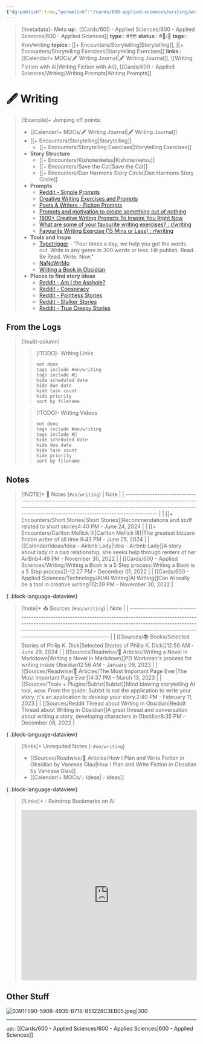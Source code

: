 ```yaml
---
{"dg-publish":true,"permalink":"/cards/600-applied-sciences/writing/writing/","title":"🖋 Writing"}
---
```


> [!metadata]- Meta
> **up**:: [[Cards/600 - Applied Sciences/600 - Applied Sciences\|600 - Applied Sciences]]
> **type**:: #🗺️ 
> **status**:: #📝/🌱 
> **tags**::  #on/writing
> **topics**:: [[+ Encounters/Storytelling\|Storytelling]], [[+ Encounters/Storytelling Exercises\|Storytelling Exercises]]
> **links**:: [[Calendar/+ MOCs/🖋 Writing Journal\|🖋 Writing Journal]], [[Writing Fiction with AI\|Writing Fiction with AI]], [[Cards/600 - Applied Sciences/Writing/Writing Prompts\|Writing Prompts]]


# 🖋 Writing

> [!Example]+ 
> Jumping off points:
> - [[Calendar/+ MOCs/🖋 Writing Journal\|🖋 Writing Journal]]
> - [[+ Encounters/Storytelling\|Storytelling]]
> 	- [[+ Encounters/Storytelling Exercises\|Storytelling Exercises]]
> - **Story Structure**
> 	- [[+ Encounters/Kishotenketsu\|Kishotenketsu]]
> 	- [[+ Encounters/Save the Cat\|Save the Cat]]
> 	- [[+ Encounters/Dan Harmons Story Circle\|Dan Harmons Story Circle]]
> - **Prompts**
> 	- [Reddit - Simple Prompts](https://www.reddit.com/r/SimplePrompts/s/EH2X7hj7py)
> 	- [Creative Writing Exercises and Prompts](https://writingexercises.co.uk/index.php)
> 	- [Poets & Writers - Fiction Prompts](https://www.pw.org/writing-prompts-exercises?genre=32)
> 	- [Prompts and motivation to create something out of nothing](https://www.reddit.com/r/WritingPrompts/)
> 	- [1800+ Creative Writing Prompts To Inspire You Right Now](https://blog.reedsy.com/creative-writing-prompts/)
> 	- [What are some of your favourite writing exercises? : r/writing](https://www.reddit.com/r/writing/comments/15dkgdm/what_are_some_of_your_favourite_writing_exercises/)
> 	- [Favourite Writing Exercise (15 Mins or Less) : r/writing](https://www.reddit.com/r/writing/comments/ttupl9/favourite_writing_exercise_15_mins_or_less/)
> - **Tools and Inspo**
> 	- [Typetrigger](https://typetrigger.com/) - "Four times a day, we help you get the words out. Write in any genre in 300 words or less. Hit publish. Read. Be Read. Write. Now."
> 	- [NaNoWriMo](https://nanowrimo.org/)
> 	- [Writing a Book in Obsidian](https://pdworkman.com/write-book-with-obsidian/)
> - **Places to find story ideas**
> 	- [Reddit - Am I the Asshole?](https://www.reddit.com/r/AmItheAsshole/s/qndonGl9vm)
> 	- [Reddit - Conspiracy](https://www.reddit.com/r/conspiracy/s/kdLdAmy9G8)
> 	- [Reddit - Pointless Stories](https://www.reddit.com/r/PointlessStories/s/xADnZwQNNz)
> 	- [Reddit - Stalker Stories](https://www.reddit.com/r/StalkerStories/s/uu7yYlGZNi)
> 	- [Reddit - True Creepy Stories](https://www.reddit.com/r/TrueCreepyStories/s/yCgX4ztN0w)

## From the Logs

> [!multi-column]
> > [!TODO]- Writing Links
> > ```tasks
> > not done
> > tags include #on/writing
> > tags include #🔗 
> > hide scheduled date
> > hide due date
> > hide task count
> > hide priority
> > sort by filename
> > ```
> 
> > [!TODO]- Writing Videos
> > ```tasks
> > not done
> > tags include #on/writing
> > tags include #🎥 
> > hide scheduled date
> > hide due date
> > hide task count
> > hide priority
> > sort by filename
> > ```


## Notes

> [!NOTE]+ 📝 Notes (`#on/writing`)
>  | Note                                                                                                                                                                                                                                  |
> | ------------------------------------------------------------------------------------------------------------------------------------------------------------------------------------------------------------------------------------- |
> | [[+ Encounters/Short Stories\|Short Stories]]<span class='summary'>Recommendations and stuff related to short stories</span><span class='block'>4:40 PM - June 24, 2024</span>                                                     |
> | [[+ Encounters/Carlton Mellick III\|Carlton Mellick III]]<span class='summary'>The greatest bizzaro fiction writer of all time </span><span class='block'>9:43 PM - June 25, 2024</span>                                           |
> | [[Calendar/Ideas/Idea - Airbnb Lady\|Idea - Airbnb Lady]]<span class='summary'>A story about lady in a bad relationship, she seeks help through renters of her AirBnb</span><span class='block'>4:49 PM - November 30, 2022</span> |
> | [[Cards/600 - Applied Sciences/Writing/Writing a Book is a 5 Step process\|Writing a Book is a 5 Step process]]<span class='summary'>\-</span><span class='block'>12:27 PM - December 01, 2022</span>                              |
> | [[Cards/600 - Applied Sciences/Technology/AI/AI Writing\|AI Writing]]<span class='summary'>Can AI really be a tool in creative writing?</span><span class='block'>12:39 PM - November 30, 2022</span>                              |
> 
{ .block-language-dataview}

> [!note]+ 📥 Sources (`#on/writing`)
>  | Note                                                                                                                                                                                                                                                                                    |
> | --------------------------------------------------------------------------------------------------------------------------------------------------------------------------------------------------------------------------------------------------------------------------------------- |
> | [[Sources/📚 Books/Selected Stories of Philip K. Dick\|Selected Stories of Philip K. Dick]]<span class='summary'></span><span class='block'>12:59 AM - June 29, 2024</span>                                                                                                          |
> | [[Sources/Readwise/📰 Articles/Writing a Novel in Markdown\|Writing a Novel in Markdown]]<span class='summary'>PD Workman's process for writing inside Obsidian</span><span class='block'>12:56 AM - January 09, 2023</span>                                                         |
> | [[Sources/Readwise/📰 Articles/The Most Important Page Ever\|The Most Important Page Ever]]<span class='summary'></span><span class='block'>4:37 PM - March 13, 2023</span>                                                                                                          |
> | [[Sources/Tools + Plugins/Subtxt\|Subtxt]]<span class='summary'>Mind blowing storytelling AI tool, wow. From the guide: Subtxt is not the application to write your story, it's an application to _develop_ your story.</span><span class='block'>2:40 PM - February 11, 2023</span> |
> | [[Sources/Reddit Thread about Writing in Obsidian\|Reddit Thread about Writing in Obsidian]]<span class='summary'>A great thread and conversation about writing a story, developing characters in Obsidian</span><span class='block'>8:35 PM - December 08, 2022</span>              |
> 
{ .block-language-dataview}

> [!links]+ Unrequited Notes (`-#on/writing`)
>  - [[Sources/Readwise/📰 Articles/How I Plan and Write Fiction in Obsidian by Vanessa Glau\|How I Plan and Write Fiction in Obsidian by Vanessa Glau]]
> - [[Calendar/+ MOCs/💡 Ideas\|💡 Ideas]]
> 
{ .block-language-dataview}

> [!Links]+ 💧 Raindrop Bookmarks on AI
> <iframe style="border: 0; width: 100%; height: 450px;" allowfullscreen frameborder="0" src="https://raindrop.io/tophg/writing-39167058"></iframe>


## Other Stuff

![0391F590-5908-4935-B716-B51228C3EB05.jpeg|300](/img/user/Extras/Attachments/0391F590-5908-4935-B716-B51228C3EB05.jpeg)


---
up:: [[Cards/600 - Applied Sciences/600 - Applied Sciences\|600 - Applied Sciences]]

